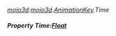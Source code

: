 _[mojo3d](../../modules/mojo3d/mojo3d-module.md):[mojo3d](../../modules/mojo3d/mojo3d-module.md).[AnimationKey<T>](../../modules/mojo3d/mojo3d-animationkey.md).Time_
##### Property Time:[Float](../../modules/wonkey/wonkey-types-float.md)
